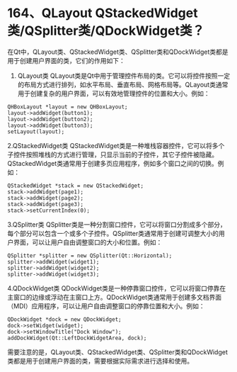 # 164、QLayout QStackedWidget类/QSplitter类/QDockWidget类？

在Qt中，QLayout类、QStackedWidget类、QSplitter类和QDockWidget类都是用于创建用户界面的类，它们的作用如下：

1. QLayout类 QLayout类是Qt中用于管理控件布局的类。它可以将控件按照一定的布局方式进行排列，如水平布局、垂直布局、网格布局等。QLayout类通常用于创建复杂的用户界面，可以有效地管理控件的位置和大小。例如：

```
QHBoxLayout *layout = new QHBoxLayout;
layout->addWidget(button1);
layout->addWidget(button2);
layout->addWidget(button3);
setLayout(layout);
```

2.QStackedWidget类 QStackedWidget类是一种堆栈容器控件，它可以将多个子控件按照堆栈的方式进行管理，只显示当前的子控件，其它子控件被隐藏。QStackedWidget类通常用于创建多页应用程序，例如多个窗口之间的切换。例如：

```
QStackedWidget *stack = new QStackedWidget;
stack->addWidget(page1);
stack->addWidget(page2);
stack->addWidget(page3);
stack->setCurrentIndex(0);
```

3.QSplitter类 QSplitter类是一种分割窗口控件，它可以将窗口分割成多个部分，每个部分可以包含一个或多个子控件。QSplitter类通常用于创建可调整大小的用户界面，可以让用户自由调整窗口的大小和位置。例如：

```
QSplitter *splitter = new QSplitter(Qt::Horizontal);
splitter->addWidget(widget1);
splitter->addWidget(widget2);
splitter->addWidget(widget3);
```

4.QDockWidget类 QDockWidget类是一种停靠窗口控件，它可以将窗口停靠在主窗口的边缘或浮动在主窗口上方。QDockWidget类通常用于创建多文档界面（MDI）应用程序，可以让用户自由调整窗口的停靠位置和大小。例如：

```
QDockWidget *dock = new QDockWidget;
dock->setWidget(widget);
dock->setWindowTitle("Dock Window");
addDockWidget(Qt::LeftDockWidgetArea, dock);
```

需要注意的是，QLayout类、QStackedWidget类、QSplitter类和QDockWidget类都是用于创建用户界面的类，需要根据实际需求进行选择和使用。 
